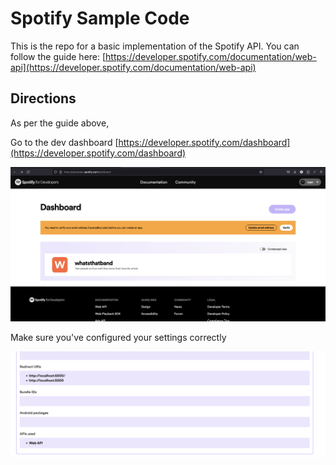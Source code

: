 # Spotify Sample Code

This is the repo for a basic implementation of the Spotify API. You can follow the guide here: [https://developer.spotify.com/documentation/web-api](https://developer.spotify.com/documentation/web-api)

## Directions

As per the guide above,

Go to the dev dashboard [https://developer.spotify.com/dashboard](https://developer.spotify.com/dashboard)

![dashboard screenshot](./assets/one.png)

Make sure you've configured your settings correctly

![dashboard configuration](./assets/dashboard.png)
